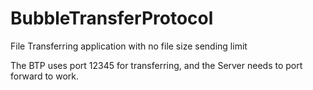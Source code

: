 # BubbleTransferProtocol
File Transferring application with no file size sending limit

The BTP uses port 12345 for transferring, and the Server needs to port forward to work.